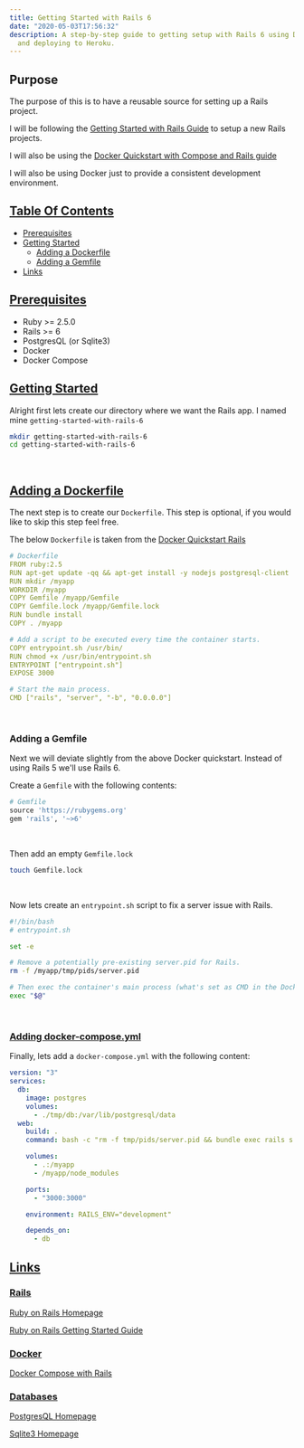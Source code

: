 ```yaml
---
title: Getting Started with Rails 6
date: "2020-05-03T17:56:32"
description: A step-by-step guide to getting setup with Rails 6 using Docker
  and deploying to Heroku.
---
```


## Purpose

The purpose of this is to have a reusable source for setting up a Rails
project.

I will be following the [Getting Started with Rails
Guide](https://guides.rubyonrails.org/getting_started.html) to setup a
new Rails projects.

I will also be using the [Docker Quickstart with Compose and Rails
guide](https://docs.docker.com/compose/rails/)

I will also be using Docker just to provide a consistent development
environment.

<h2 id="table-of-contents">
  <a href="#table-of-contents">
    Table Of Contents
  </a>
</h2>

- [Prerequisites](#prerequisites)
- [Getting Started](#getting-started)
  - [Adding a Dockerfile](#adding-a-dockerfile)
  - [Adding a Gemfile](#adding-a-gemfile)
- [Links](#links)

<h2 id="prerequisites">
  <a href="#prerequisites">
    Prerequisites
  </a>
</h2>

- Ruby >= 2.5.0
- Rails >= 6
- PostgresQL (or Sqlite3)
- Docker
- Docker Compose

<h2 id="getting-started">
  <a href="#getting-started">
    Getting Started
  </a>
</h2>

Alright first lets create our directory where we want the Rails app. I
named mine `getting-started-with-rails-6`

```bash
mkdir getting-started-with-rails-6
cd getting-started-with-rails-6
```

<br />

<h2 id="adding-a-dockerfile">
  <a href="#adding-a-dockerfile">Adding a Dockerfile</a>
</h2>

The next step is to create our `Dockerfile`. This step is optional, if you
would like to skip this step feel free.

The below `Dockerfile` is taken from the [Docker Quickstart
Rails](https://docs.docker.com/compose/rails/)

```yaml
# Dockerfile
FROM ruby:2.5
RUN apt-get update -qq && apt-get install -y nodejs postgresql-client
RUN mkdir /myapp
WORKDIR /myapp
COPY Gemfile /myapp/Gemfile
COPY Gemfile.lock /myapp/Gemfile.lock
RUN bundle install
COPY . /myapp

# Add a script to be executed every time the container starts.
COPY entrypoint.sh /usr/bin/
RUN chmod +x /usr/bin/entrypoint.sh
ENTRYPOINT ["entrypoint.sh"]
EXPOSE 3000

# Start the main process.
CMD ["rails", "server", "-b", "0.0.0.0"]
```

<br />

<h3 id="adding-a-gemfile">
  Adding a Gemfile
</h3>

Next we will deviate slightly from the above Docker quickstart. Instead
of using Rails 5 we'll use Rails 6.

Create a `Gemfile` with the following contents:

```ruby
# Gemfile
source 'https://rubygems.org'
gem 'rails', '~>6'
```

<br />

Then add an empty `Gemfile.lock`

```bash
touch Gemfile.lock
```

<br />

Now lets create an `entrypoint.sh` script to fix a server issue with
Rails.

```bash
#!/bin/bash
# entrypoint.sh

set -e

# Remove a potentially pre-existing server.pid for Rails.
rm -f /myapp/tmp/pids/server.pid

# Then exec the container's main process (what's set as CMD in the Dockerfile).
exec "$@"
```

<br />

<h3 id="adding-docker-compose">
  <a href="#adding-docker-compose">
    Adding docker-compose.yml
  </a>
</h3>

Finally, lets add a `docker-compose.yml` with the following content:

```yaml
version: "3"
services:
  db:
    image: postgres
    volumes:
      - ./tmp/db:/var/lib/postgresql/data
  web:
    build: .
    command: bash -c "rm -f tmp/pids/server.pid && bundle exec rails s -p 3000 -b '0.0.0.0'"

    volumes:
      - .:/myapp
      - /myapp/node_modules

    ports:
      - "3000:3000"

    environment: RAILS_ENV="development"

    depends_on:
      - db
```

<h2 id="links">
  <a href="#links">Links</a>
</h2>

<h3 id="rails">
  <a href="#rails">Rails</a>
</h3>

[Ruby on Rails Homepage](https://rubyonrails.org/)

[Ruby on Rails Getting Started Guide](https://guides.rubyonrails.org/getting_started.html)

<h3 id="docker">
  <a href="#docker">Docker</a>
</h3>

[Docker Compose with Rails](https://docs.docker.com/compose/rails/)

<h3 id="databases">
  <a href="#databases">Databases</a>
</h3>

[PostgresQL Homepage](https://www.postgresql.org/)

[Sqlite3 Homepage](https://www.sqlite.org/index.html)
